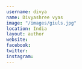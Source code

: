```yaml
---
username: divya
name: Divyashree vyas
image: "/images/giuls.jpg"
location: India
layout: author
website:
facebook:
twitter:
instagram:
---
```


